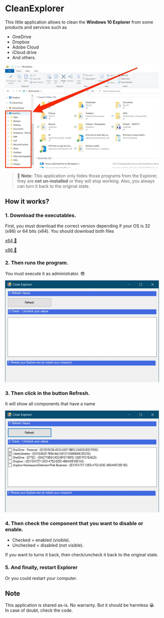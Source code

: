 # CleanExplorer
This little application allows to clean the **Windows 10 Explorer** from some products and services such as

* OneDrive
* Dropbox
* Adobe Cloud
* iCloud drive
* And others.



![images/images](images/images.jpg)



> 🛑 **Note:** This application only hides those programs from the Explorer, they are **not** **un-installed** or they will stop working. Also, you always can turn it back to the original state.



## How it works?

### 1. Download the executables.

First, you must download the correct version depending if your OS is 32 (x86) or 64 bits (x64).  You should download both files

[x64 📁](CleanExplorer/bin/x64/Debug)

[x86 📁](CleanExplorer/bin/x86/Debug)

### 2. Then runs the program.

You must execute it as administrator. 😎

![cleanexplorer](images/cleanerexplorer0.jpg)

### 3. Then click in the button Refresh. 

It will show all components that have a name

![cleanexplorer](images/cleanexplorer.jpg)

### 4. Then check the component that you want to disable or enable. 

* Checked = enabled (visible).  
* Unchecked = disabled (not visible).  

If you want to turns it back, then check/uncheck it back to the original state.

### 5. And finally, restart Explorer

Or you could restart your computer.

## Note

This application is shared as-is. No warranty. But it should be harmless 😀.  In case of doubt, check the code.





